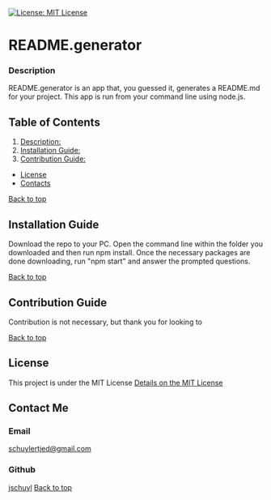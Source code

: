 [![License: MIT License](https://img.shields.io/badge/License-MIT%20License-blue.svg)](https://opensource.org/licenses/MIT)
 # README.generator

### Description

README.generator is an app that, you guessed it, generates a README.md for your project. This app is run from your command line using node.js.

## Table of Contents
1. [Description: ](https://github.com/jschuyl/README.generator#Description)
2. [Installation Guide: ](https://github.com/jschuyl/README.generator#Installation-Guide)
3. [Contribution Guide: ](https://github.com/jschuyl/README.generator#Contribution-Guide)
- [License](https://github.com/jschuyl/README.generator#license)
- [Contacts ](https://github.com/jschuyl/README.generator#contact-me)



[Back to top](https://github.com/jschuyl/README.generator#title)
## Installation Guide

Download the repo to your PC. Open the command line within the folder you downloaded and then run npm install. Once the necessary packages are done downloading, run "npm start" and answer the prompted questions.

[Back to top](https://github.com/jschuyl/README.generator#title)
## Contribution Guide

Contribution is not necessary, but thank you for looking to

[Back to top](https://github.com/jschuyl/README.generator#title)
  ## License
  This project is under the MIT License
[Details on the MIT License](https://choosealicense.com/licenses/mit/)

## Contact Me
### Email
[schuylertjed@gmail.com](mailto:schuylertjed@gmail.com)
### Github
[jschuyl](https://github.com/jschuyl)
[Back to top](https://github.com/jschuyl/README.generator#title)

